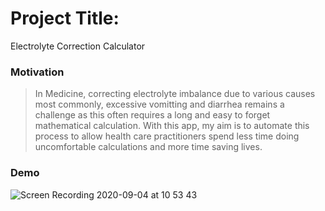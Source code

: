 # Project Title: 
Electrolyte Correction Calculator

### Motivation
>In Medicine, correcting electrolyte imbalance due to various causes most commonly, excessive vomitting and diarrhea remains a challenge as this often requires a long and easy to forget mathematical calculation. With this app, my aim is to automate this process to allow health care practitioners spend less time doing uncomfortable calculations and more time saving lives.

### Demo
![Screen Recording 2020-09-04 at 10 53 43](https://user-images.githubusercontent.com/63402676/92226450-acd26580-ee9c-11ea-81f0-ed8452ae6cad.gif)

